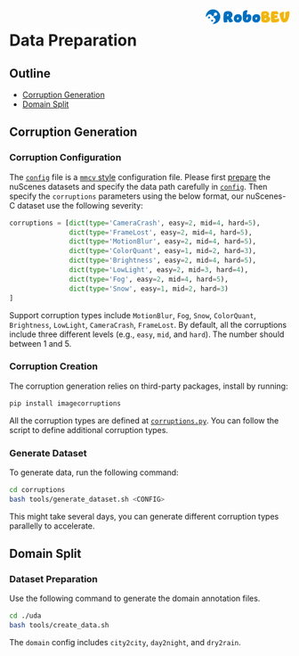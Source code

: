 <img src="../docs/figs/logo2.png" align="right" width="30%">

# Data Preparation

## Outline
- [Corruption Generation](#corruption-generation)
- [Domain Split](#domain-split)


## Corruption Generation

### Corruption Configuration

The [`config`](../corruptions/project/config/nuscenes_c.py) file is a [`mmcv` style](https://mmcv.readthedocs.io/en/latest/understand_mmcv/config.html) configuration file. Please first [prepare](./DATA_PREPARE.md) the nuScenes datasets and specify the data path carefully in [`config`](../corruptions/project/config/nuscenes_c.py). Then specify the `corruptions` parameters using the below format, our nuScenes-C dataset use the following severity: 

```python
corruptions = [dict(type='CameraCrash', easy=2, mid=4, hard=5),
               dict(type='FrameLost', easy=2, mid=4, hard=5),
               dict(type='MotionBlur', easy=2, mid=4, hard=5),
               dict(type='ColorQuant', easy=1, mid=2, hard=3),
               dict(type='Brightness', easy=2, mid=4, hard=5),
               dict(type='LowLight', easy=2, mid=3, hard=4),
               dict(type='Fog', easy=2, mid=4, hard=5),
               dict(type='Snow', easy=1, mid=2, hard=3)
]
```

Support corruption types include `MotionBlur`, `Fog`, `Snow`, `ColorQuant`, `Brightness`, `LowLight`, `CameraCrash`, `FrameLost`.  By default, all the corruptions include three different levels (e.g., `easy`, `mid`, and `hard`). The number should between 1 and 5.


### Corruption Creation

The corruption generation relies on third-party packages, install by running:

```bash
pip install imagecorruptions
```

All the corruption types are defined at [`corruptions.py`](../corruptions/project/mmdet3d_plugin/corruptions.py). You can follow the script to define additional corruption types.

### Generate Dataset

To generate data, run the following command:

```bash
cd corruptions
bash tools/generate_dataset.sh <CONFIG>
```

This might take several days, you can generate different corruption types parallelly to accelerate.

## Domain Split

### Dataset Preparation
Use the following command to generate the domain annotation files.
```bash
cd ./uda
bash tools/create_data.sh
```
The `domain` config includes `city2city`, `day2night`, and `dry2rain`.
